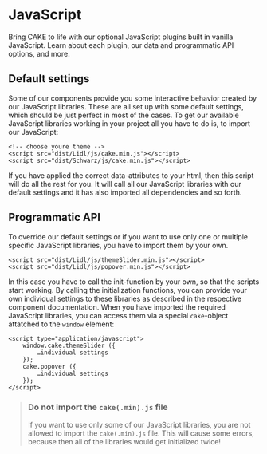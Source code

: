 # JavaScript

Bring CAKE to life with our optional JavaScript plugins built in vanilla JavaScript. Learn about each plugin, our data and programmatic API options, and more.

## Default settings

Some of our components provide you some interactive behavior created by our JavaScript libraries. These are all set up with some default settings, which should be just perfect in most of the cases.
To get our available JavaScript libraries working in your project all you have to do is, to import our JavaScript:

    <!-- choose youre theme -->
    <script src="dist/Lidl/js/cake.min.js"></script>
    <script src="dist/Schwarz/js/cake.min.js"></script>

If you have applied the correct data-attributes to your html, then this script will do all the rest for you.
It will call all our JavaScript libraries with our default settings and it has also imported all dependencies and so forth.

## Programmatic API

To override our default settings or if you want to use only one or multiple specific JavaScript libraries, you have to import them by your own.

    <script src="dist/Lidl/js/themeSlider.min.js"></script>
    <script src="dist/Lidl/js/popover.min.js"></script>

In this case you have to call the init-function by your own, so that the scripts start working. By calling the initialization functions, you can provide your own individual settings to these libraries as described in the respective component documentation.
When you have imported the required JavaScript libraries, you can access them via a special `cake`-object attatched to the `window` element:

    <script type="application/javascript">
        window.cake.themeSlider ({
            …individual settings
        });
        cake.popover ({
            …individual settings
        });
    </script>

> ### Do not import the `cake(.min).js` file
>
> If you want to use only some of our JavaScript libraries, you are not allowed to import the `cake(.min).js` file. This will cause some errors, because then all of the libraries would get initialized twice!
